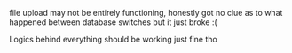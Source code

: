 file upload may not be entirely functioning, honestly got no clue as to what happened between database switches but it just broke :( 

Logics behind everything should be working just fine tho
